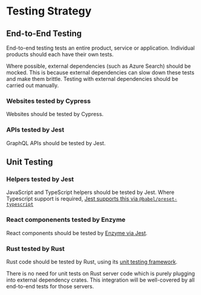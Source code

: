# Testing Strategy

## End-to-End Testing

End-to-end testing tests an entire product, service or application.
Individual products should each have their own tests.

Where possible, external dependencies (such as Azure Search) should be mocked.
This is because external dependencies can slow down these tests and make them brittle.
Testing with external dependencies should be carried out manually.

### Websites tested by Cypress

Websites should be tested by Cypress.

### APIs tested by Jest

GraphQL APIs should be tested by Jest.

## Unit Testing

### Helpers tested by Jest

JavaScript and TypeScript helpers should be tested by Jest.
Where Typescript support is required, [Jest supports this via `@babel/preset-typescript`][jest typescript]

### React componenents tested by Enzyme

React components should be tested by [Enzyme via Jest][enzyme].

### Rust tested by Rust

Rust code should be tested by Rust, using its [unit testing framework][rust unit testing].

There is no need for unit tests on Rust server code which is purely plugging into external dependency crates.
This integration will be well-covered by all end-to-end tests for those servers.

[jest typescript]: https://jestjs.io/docs/en/getting-started#using-typescript "Getting Started - Jest - Using Typescript"
[enzyme]: https://airbnb.io/enzyme/docs/guides/jest.html "Jest - Enzyme"
[rust unit testing]: https://doc.rust-lang.org/rust-by-example/testing/unit_testing.html "Unit testing - Rust by example"
